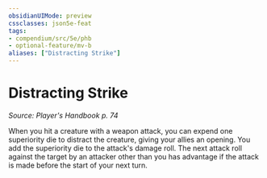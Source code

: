 ```yaml
---
obsidianUIMode: preview
cssclasses: json5e-feat
tags:
- compendium/src/5e/phb
- optional-feature/mv-b
aliases: ["Distracting Strike"]
---
```

# Distracting Strike
*Source: Player's Handbook p. 74*  

When you hit a creature with a weapon attack, you can expend one superiority die to distract the creature, giving your allies an opening. You add the superiority die to the attack's damage roll. The next attack roll against the target by an attacker other than you has advantage if the attack is made before the start of your next turn.